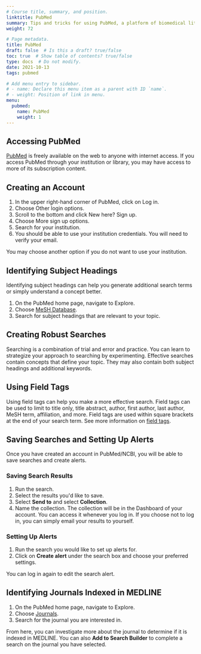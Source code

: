 ```yaml
---
# Course title, summary, and position.
linktitle: PubMed
summary: Tips and tricks for using PubMed, a platform of biomedical literature maintained by the U.S. National Library of Medicine.
weight: 72

# Page metadata.
title: PubMed
draft: false  # Is this a draft? true/false
toc: true  # Show table of contents? true/false
type: docs  # Do not modify.
date: 2021-10-13
tags: pubmed

# Add menu entry to sidebar.
# - name: Declare this menu item as a parent with ID `name`.
# - weight: Position of link in menu.
menu:
  pubmed:
    name: PubMed
    weight: 1
---
```

## Accessing PubMed

[PubMed](https://pubmed.ncbi.nlm.nih.gov/) is freely available on the web to anyone with internet access. If you access PubMed through your institution or library, you may have access to more of its subscription content.

## Creating an Account
1.	In the upper right-hand corner of PubMed, click on Log in. 
2.	Choose Other login options.
3.	Scroll to the bottom and click New here? Sign up.
4.	Choose More sign up options.
5.	Search for your institution.
6.	You should be able to use your institution credentials. You will need to verify your email. 

You may choose another option if you do not want to use your institution.



## Identifying Subject Headings
Identifying subject headings can help you generate additional search terms or simply understand a concept better.
1.	On the PubMed home page, navigate to Explore.
2.	Choose [MeSH Database](https://www.ncbi.nlm.nih.gov/mesh/).
3.	Search for subject headings that are relevant to your topic. 

## Creating Robust Searches
Searching is a combination of trial and error and practice. You can learn to strategize your approach to searching by experimenting. Effective searches contain concepts that define your topic. They may also contain both subject headings and additional keywords.

## Using Field Tags
Using field tags can help you make a more effective search. Field tags can be used to limit to title only, title abstract, author, first author, last author, MeSH term, affiliation, and more. Field tags are used within square brackets at the end of your search term. See more information on [field tags](https://pubmed.ncbi.nlm.nih.gov/help/#search-tags). 

## Saving Searches and Setting Up Alerts
Once you have created an account in PubMed/NCBI, you will be able to save searches and create alerts.
### Saving Search Results
1.	Run the search.
1.	Select the results you'd like to save. 
3.	Select **Send to** and select **Collection**.
4. 	Name the collection.
The collection will be in the Dashboard of your account. You can access it whenever you log in. If you choose not to log in, you can simply email your results to yourself.

### Setting Up Alerts

1. Run the search you would like to set up alerts for.
2. Click on **Create alert** under the search box and choose your preferred settings.

You can log in again to edit the search alert.

## Identifying Journals Indexed in MEDLINE
1.	On the PubMed home page, navigate to Explore.
2.	Choose [Journals](https://www.ncbi.nlm.nih.gov/nlmcatalog/journals/).
3. Search for the journal you are interested in. 

From here, you can investigate more about the journal to determine if it is indexed in MEDLINE. You can also **Add to Search Builder** to complete a search on the journal you have selected.



